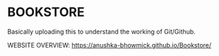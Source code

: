 # BOOKSTORE
Basically uploading this to understand the working of Git/Github.

WEBSITE OVERVIEW: https://anushka-bhowmick.github.io/Bookstore/
